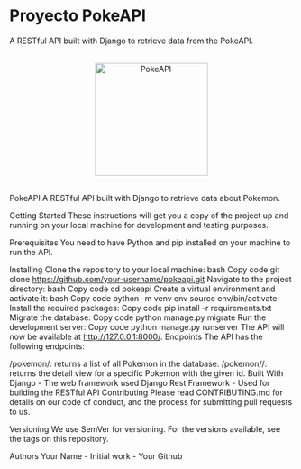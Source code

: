 # Proyecto PokeAPI

A RESTful API built with Django to retrieve data from the PokeAPI.

<br/>

<div align="center">
	<img height="200" src="" alt="PokeAPI">

<br/>

</div>

<br/>

PokeAPI
A RESTful API built with Django to retrieve data about Pokemon.

Getting Started
These instructions will get you a copy of the project up and running on your local machine for development and testing purposes.

Prerequisites
You need to have Python and pip installed on your machine to run the API.

Installing
Clone the repository to your local machine:
bash
Copy code
git clone https://github.com/your-username/pokeapi.git
Navigate to the project directory:
bash
Copy code
cd pokeapi
Create a virtual environment and activate it:
bash
Copy code
python -m venv env
source env/bin/activate
Install the required packages:
Copy code
pip install -r requirements.txt
Migrate the database:
Copy code
python manage.py migrate
Run the development server:
Copy code
python manage.py runserver
The API will now be available at http://127.0.0.1:8000/.
Endpoints
The API has the following endpoints:

/pokemon/: returns a list of all Pokemon in the database.
/pokemon/<id>/: returns the detail view for a specific Pokemon with the given id.
Built With
Django - The web framework used
Django Rest Framework - Used for building the RESTful API
Contributing
Please read CONTRIBUTING.md for details on our code of conduct, and the process for submitting pull requests to us.

Versioning
We use SemVer for versioning. For the versions available, see the tags on this repository.

Authors
Your Name - Initial work - Your Github